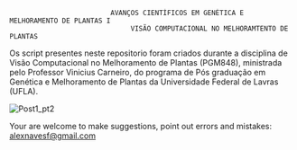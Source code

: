                              AVANÇOS CIENTÍFICOS EM GENÉTICA E MELHORAMENTO DE PLANTAS I
                                  VISÃO COMPUTACIONAL NO MELHORAMTENTO DE PLANTAS

Os script presentes neste repositorio foram criados durante a disciplina de Visão Computacional no Melhoramento de Plantas (PGM848), ministrada pelo Professor Vinicius Carneiro, do programa de Pós graduação em Genética e Melhoramento de Plantas da Universidade Federal de Lavras (UFLA).

![Post1_pt2](https://user-images.githubusercontent.com/54604051/90451042-5b1a9480-e0c1-11ea-9d41-4fc5854c2b83.png)



Your are welcome to make suggestions, point out errors and mistakes: alexnavesf@gmail.com
